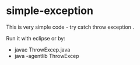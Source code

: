 # simple-exception

This is very simple code - try catch throw exception .

Run it with eclipse or by:
- javac ThrowExcep.java
- java -agentlib ThrowExcep
